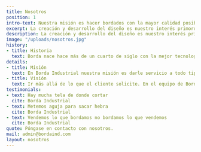 ```yaml
---
title: Nosotros
position: 1
intro-text: Nuestra misión es hacer bordados con la mayor calidad posible.
excerpt: La creación y desarrollo del diseño es nuestro interés primordial
description: La creación y desarrollo del diseño es nuestro interés primordial, es lo que nos apasiona, el colorido, las texturas, la combinación de materiales y la combinación de técnicas que no hay límites, hay un mundo de posibilidades para realizar cualquier diseño, que es nuestro ingrediente principal y nuestro motor.
image: "/uploads/nosotros.jpg"
history:
- title: Historia
  text: Borda nace hace más de un cuarto de siglo con la mejor tecnología del momento y con el mejor equipo de trabajo, abierto desde un inicio para crear un espacio y que nuestros clientes y amigos puedan desarrollar su idea de diseño en el producto con los elementos que existen a su disposición pues nos motiva la idea que puedan echar andar su imaginación brindándoles asesoría y apoyo y puedan crear sus propios artículos ya sea decoración, de moda, de promoción o de imagen con exclusividad y buen gusto y con la garantía de nuestra calidad ganada con el paso de los años.
details:
- title: Misión
  text: En Borda Industrial nuestra misión es darle servicio a todo tipo de empresa y al hogar, en el desarrollo de su producto, tanto en diseño como en confección, con la mejor calidad y exclusividad, satisfaciendo sus necesidades de gusto, identidad y comodidad.
- title: Visión
  text: Ir más allá de lo que el cliente solicite. En el equipo de Borda Industrial se deberá ir siempre a la vanguardia en cuanto a tecnología, moda y calidad, innovando, mejorando y realizando su ideal al producto, superando siempre las expectativas del cliente.
testimonials:
- text: Hay mucha tela de donde cortar
  cite: Borda Industrial
- text: Metemos aguja para sacar hebra
  cite: Borda Industrial
- text: Vendemos lo que bordamos no bordamos lo que vendemos
  cite: Borda Industrial
quote: Póngase en contacto con nosotros.
mail: admin@bordaind.com
layout: nosotros
---
```

